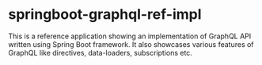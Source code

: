 # springboot-graphql-ref-impl
This is a reference application showing an implementation of GraphQL API written using Spring Boot framework. It also showcases various features of GraphQL like directives, data-loaders, subscriptions etc.
